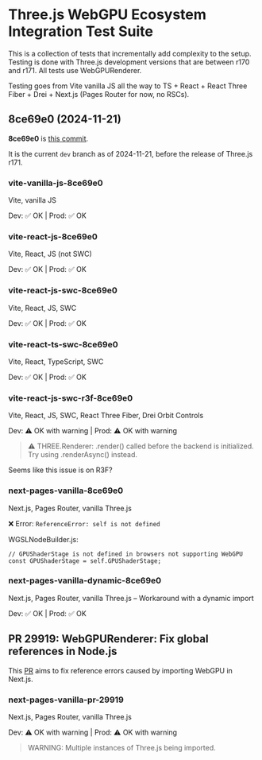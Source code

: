 # Three.js WebGPU Ecosystem Integration Test Suite

This is a collection of tests that incrementally add complexity to the setup. Testing is done with Three.js development versions that are between r170 and r171. All tests use WebGPURenderer.

Testing goes from Vite vanilla JS all the way to TS + React + React Three Fiber + Drei + Next.js (Pages Router for now, no RSCs).

## 8ce69e0 (2024-11-21)

**8ce69e0** is [this commit](https://github.com/mrdoob/three.js/tree/8ce69e0fbf100cd8ab1b72902ca6a180d3d6abf0).

It is the current `dev` branch as of 2024-11-21, before the release of Three.js r171.

### vite-vanilla-js-8ce69e0

Vite, vanilla JS

Dev: ✅ OK | Prod: ✅ OK

### vite-react-js-8ce69e0

Vite, React, JS (not SWC)

Dev: ✅ OK | Prod: ✅ OK

### vite-react-js-swc-8ce69e0

Vite, React, JS, SWC

Dev: ✅ OK | Prod: ✅ OK

### vite-react-ts-swc-8ce69e0

Vite, React, TypeScript, SWC

Dev: ✅ OK | Prod: ✅ OK

### vite-react-js-swc-r3f-8ce69e0

Vite, React, JS, SWC, React Three Fiber, Drei Orbit Controls

Dev: ⚠️ OK with warning | Prod: ⚠️ OK with warning

> ⚠️ THREE.Renderer: .render() called before the backend is initialized. Try using .renderAsync() instead.

Seems like this issue is on R3F?

### next-pages-vanilla-8ce69e0

Next.js, Pages Router, vanilla Three.js

❌ Error: `ReferenceError: self is not defined`

WGSLNodeBuilder.js:

```
// GPUShaderStage is not defined in browsers not supporting WebGPU
const GPUShaderStage = self.GPUShaderStage;
```

### next-pages-vanilla-dynamic-8ce69e0

Next.js, Pages Router, vanilla Three.js – Workaround with a dynamic import

Dev: ✅ OK | Prod: ✅ OK

## PR 29919: WebGPURenderer: Fix global references in Node.js

This [PR](https://github.com/mrdoob/three.js/pull/29919) aims to fix reference errors caused by importing WebGPU in Next.js.

### next-pages-vanilla-pr-29919

Next.js, Pages Router, vanilla Three.js

Dev: ⚠️ OK with warning | Prod: ⚠️ OK with warning

> WARNING: Multiple instances of Three.js being imported.
